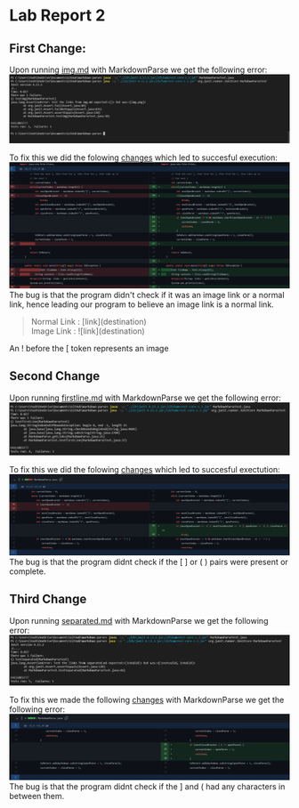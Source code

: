 # Lab Report 2 

## First Change:
Upon running [img.md](https://github.com/yash-lol/markdown-parse/blob/main/img.md) with MarkdownParse we get the following error:
![Image](lab2week4/1.png)

To fix this we did the folowing [changes](https://github.com/yash-lol/markdown-parse/commit/bf403221ae09b43d52c8d0be1aec499a6035d268) which led to succesful execution:
![Image](lab2week4/2.png) 
The bug is that the program didn't check if it was an image link or a normal link,  hence leading our program to believe an image link is a normal link.
> Normal Link : \[link](destination)\
> Image Link : \!\[link](destination) 

An ! before the [ token represents an image

## Second Change
Upon running [firstline.md](https://github.com/yash-lol/markdown-parse/blob/main/firstline.md) with MarkdownParse we get the following error:
![Image](lab2week4/3.png)

To fix this we did the folowing [changes](https://github.com/yash-lol/markdown-parse/commit/c1da77597319bf816c90f5c851b4619618ce5614) which led to succesful exectution:
![Image](lab2week4/4.png)    
The bug is that the program didnt check if the [ ] or ( ) pairs were present or complete. 

## Third Change
Upon running [separated.md](https://github.com/yash-lol/markdown-parse/blob/main/separated.md) with MarkdownParse we get the following error:
![Image](lab2week4/5.png)

To fix this we made the following [changes](https://github.com/yash-lol/markdown-parse/commit/f1671995d55fdd6113aeede6de10cf1365d9e50f) with MarkdownParse we get the following error:
![Image](lab2week4/6.png)
The bug is that the program didnt check if the ] and ( had any characters in between them. 